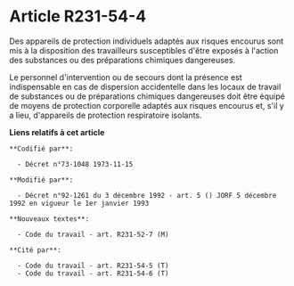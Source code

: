 # Article R231-54-4

Des appareils de protection individuels adaptés aux risques encourus sont mis à la disposition des travailleurs susceptibles
d'être exposés à l'action des substances ou des préparations chimiques dangereuses.

Le personnel d'intervention ou de secours dont la présence est indispensable en cas de dispersion accidentelle dans les
locaux de travail de substances ou de préparations chimiques dangereuses doit être équipé de moyens de protection corporelle
adaptés aux risques encourus et, s'il y a lieu, d'appareils de protection respiratoire isolants.

**Liens relatifs à cet article**

	**Codifié par**:

	  - Décret n°73-1048 1973-11-15

	**Modifié par**:

	  - Décret n°92-1261 du 3 décembre 1992 - art. 5 () JORF 5 décembre 1992 en vigueur le 1er janvier 1993

	**Nouveaux textes**:

	  - Code du travail - art. R231-52-7 (M)

	**Cité par**:

	  - Code du travail - art. R231-54-5 (T)
	  - Code du travail - art. R231-54-6 (T)
